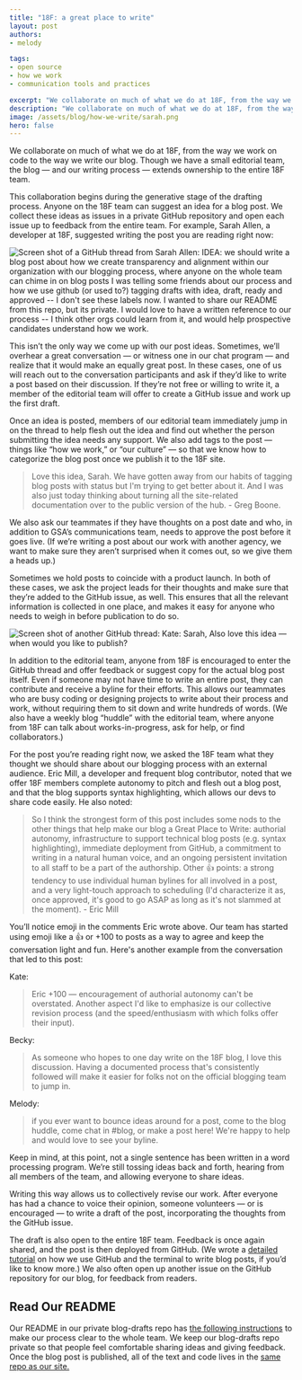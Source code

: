 ```yaml
---
title: "18F: a great place to write"
layout: post
authors:
- melody

tags:
- open source
- how we work
- communication tools and practices

excerpt: "We collaborate on much of what we do at 18F, from the way we work on code to the way we write our blog. Though we have a small editorial team, the blog — and our writing process — extends ownership to the entire 18F team."
description: "We collaborate on much of what we do at 18F, from the way we work on code to the way we write our blog. Though we have a small editorial team, the blog — and our writing process — extends ownership to the entire 18F team."
image: /assets/blog/how-we-write/sarah.png
hero: false
---
```


We collaborate on much of what we do at 18F, from the way we work on code to the way we write our blog. Though we have a small editorial team, the blog — and our writing process — extends ownership to the entire 18F team.

This collaboration begins during the generative stage of the drafting process. Anyone on the 18F team can suggest an idea for a blog post. We collect these ideas as issues in a private GitHub repository and open each issue up to feedback from the entire team. For example, Sarah Allen, a developer at 18F, suggested writing the post you are reading right now:

![Screen shot of a GitHub thread from Sarah Allen: IDEA: we should write a blog post about how we create transparency and alignment within our organization with our blogging process, where anyone on the whole team can chime in on blog posts I was telling some friends about our process and how we use github (or used to?) tagging drafts with idea, draft, ready and approved -- I don't see these labels now. I wanted to share our README from this repo, but its private. I would love to have a written reference to our process -- I think other orgs could learn from it, and would help prospective candidates understand how we work.]({{site.baseurl}}/assets/blog/how-we-write/sarah.png)


This isn’t the only way we come up with our post ideas. Sometimes, we’ll overhear a great conversation — or witness one in our chat program — and realize that it would make an equally great post. In these cases, one of us will reach out to the conversation participants and ask if they’d like to write a post based on their discussion. If they’re not free or willing to write it, a member of the editorial team will offer to create a GitHub issue and work up the first draft.

Once an idea is posted, members of our editorial team immediately jump in on the thread to help flesh out the idea and find out whether the person submitting the idea needs any support. We also add tags to the post — things like “how we work,” or “our culture” — so that we know how to categorize the blog post once we publish it to the 18F site.

> Love this idea, Sarah. We have gotten away from our habits of tagging blog posts with status but I'm trying to get better about it. And I was also just today thinking about turning all the site-related documentation over to the public version of the hub. - Greg Boone.

We also ask our teammates if they have thoughts on a post date and who, in addition to GSA’s communications team, needs to approve the post before it goes live. (If we’re writing a post about our work with another agency, we want to make sure they aren’t surprised when it comes out, so we give them a heads up.)

Sometimes we hold posts to coincide with a product launch. In both of these cases, we ask the project leads for their thoughts and make sure that they’re added to the GitHub issue, as well. This ensures that all the relevant information is collected in one place, and makes it easy for	 anyone who needs to weigh in before publication to do so.

![Screen shot of another GitHub thread: Kate: Sarah, Also love this idea — when would you like to publish?]({{site.baseurl}}/assets/blog/how-we-write/kate2.png)

In addition to the editorial team, anyone from 18F is encouraged to enter the GitHub thread and offer feedback or suggest copy for the actual blog post itself. Even if someone may not have time to write an entire post, they can contribute and receive a byline for their efforts. This allows our teammates who are busy coding or designing projects to write about their process and work, without requiring them to sit down and write hundreds of words. (We also have a weekly blog “huddle” with the editorial team, where anyone from 18F can talk about works-in-progress, ask for help, or find collaborators.)

For the post you’re reading right now, we asked the 18F team what they thought we should share about our blogging process with an external audience. Eric Mill, a developer and frequent blog contributor, noted that we offer 18F members complete autonomy to pitch and flesh out a blog post, and that the blog supports syntax highlighting, which allows our devs to share code easily. He also noted:

> So I think the strongest form of this post includes some nods to the other things that help make our blog a Great Place to Write: authorial autonomy, infrastructure to support technical blog posts (e.g. syntax highlighting), immediate deployment from GitHub, a commitment to writing in a natural human voice, and an ongoing persistent invitation to all staff to be a part of the authorship. Other :+1: points: a strong tendency to use individual human bylines for all involved in a post, and a very light-touch approach to scheduling (I'd characterize it as, once approved, it's good to go ASAP as long as it's not slammed at the moment). - Eric Mill

You’ll notice emoji in the comments Eric wrote above. Our team has started using emoji like a :thumbsup: or +100 to posts as a way to agree and keep the conversation light and fun. Here's another example from the conversation that led to this post:

Kate:
 > Eric +100 — encouragement of authorial autonomy can't be overstated. Another aspect I'd like to emphasize is our collective revision process (and the speed/enthusiasm with which folks offer their input).

Becky:
> As someone who hopes to one day write on the 18F blog, I love this discussion. Having a documented process that's consistently followed will make it easier for folks not on the official blogging team to jump in.

Melody:
> if you ever want to bounce ideas around for a post, come to the blog huddle, come chat in #blog, or make a post here! We're happy to help and would love to see your byline.


Keep in mind, at this point, not a single sentence has been written in a word processing program. We’re still tossing ideas back and forth, hearing from all members of the team, and allowing everyone to share ideas.

Writing this way allows us to collectively revise our work. After everyone has had a chance to voice their opinion, someone volunteers — or is encouraged — to write a draft of the post, incorporating the thoughts from the GitHub issue.

The draft is also open to the entire 18F team. Feedback is once again shared, and the post is then deployed from GitHub. (We wrote a [detailed tutorial](https://18f.gsa.gov/2015/03/03/how-to-use-github-and-the-terminal-a-guide/) on how we use GitHub and the terminal to write blog posts, if you’d like to know more.) We also often open up another issue on the GitHub repository for our blog, for feedback from readers.

## Read Our README

Our README in our private blog-drafts repo has [the following instructions](https://18f.gsa.gov/hub/blogging/) to make our process clear to the whole team. We keep our blog-drafts repo private so that people feel comfortable sharing ideas and giving feedback. Once the blog post is published, all of the text and code lives in the [same repo as our site.](https://github.com/18F/18f.gsa.gov/)
